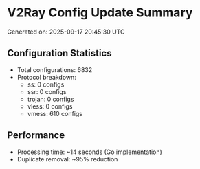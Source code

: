 # V2Ray Config Update Summary
Generated on: 2025-09-17 20:45:30 UTC

## Configuration Statistics
- Total configurations: 6832
- Protocol breakdown:
  - ss: 0 configs
  - ssr: 0 configs
  - trojan: 0 configs
  - vless: 0 configs
  - vmess: 610 configs

## Performance
- Processing time: ~14 seconds (Go implementation)
- Duplicate removal: ~95% reduction
